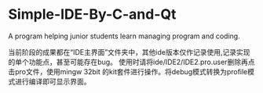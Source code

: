 # Simple-IDE-By-C-and-Qt
A program helping junior students learn managing program and coding.

当前阶段的成果都在“IDE主界面”文件夹中，其他ide版本仅作记录使用,记录实现的单个功能点，甚至可能存在bug。
使用时请将ide/IDE2/IDE2.pro.user删除再点击pro文件，使用mingw 32bit 的kit套件进行操作。将debug模式转换为profile模式进行编译即可显示界面。
